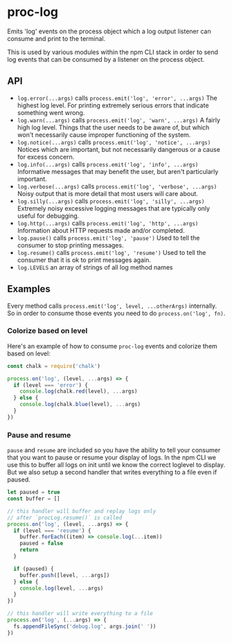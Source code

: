 # proc-log

Emits 'log' events on the process object which a log output listener can
consume and print to the terminal.

This is used by various modules within the npm CLI stack in order to send
log events that can be consumed by a listener on the process object.

## API

* `log.error(...args)` calls `process.emit('log', 'error', ...args)`
  The highest log level.  For printing extremely serious errors that
  indicate something went wrong.
* `log.warn(...args)` calls `process.emit('log', 'warn', ...args)`
  A fairly high log level.  Things that the user needs to be aware of, but
  which won't necessarily cause improper functioning of the system.
* `log.notice(...args)` calls `process.emit('log', 'notice', ...args)`
  Notices which are important, but not necessarily dangerous or a cause for
  excess concern.
* `log.info(...args)` calls `process.emit('log', 'info', ...args)`
  Informative messages that may benefit the user, but aren't particularly
  important.
* `log.verbose(...args)` calls `process.emit('log', 'verbose', ...args)`
  Noisy output that is more detail that most users will care about.
* `log.silly(...args)` calls `process.emit('log', 'silly', ...args)`
  Extremely noisy excessive logging messages that are typically only useful
  for debugging.
* `log.http(...args)` calls `process.emit('log', 'http', ...args)`
  Information about HTTP requests made and/or completed.
* `log.pause()` calls `process.emit('log', 'pause')`  Used to tell
  the consumer to stop printing messages.
* `log.resume()` calls `process.emit('log', 'resume')`
  Used to tell the consumer that it is ok to print messages again.
* `log.LEVELS` an array of strings of all log method names

## Examples

Every method calls `process.emit('log', level, ...otherArgs)` internally.
So in order to consume those events you need to do `process.on('log', fn)`.

### Colorize based on level

Here's an example of how to consume `proc-log` events and colorize them
based on level:

```js
const chalk = require('chalk')

process.on('log', (level, ...args) => {
  if (level === 'error') {
    console.log(chalk.red(level), ...args)
  } else {
    console.log(chalk.blue(level), ...args)
  }
})
```

### Pause and resume

`pause` and `resume` are included so you have the ability to tell your consumer
that you want to pause or resume your display of logs. In the npm CLI we use
this to buffer all logs on init until we know the correct loglevel to display.
But we  also setup a second handler that writes everything to a file even if
paused.

```js
let paused = true
const buffer = []

// this handler will buffer and replay logs only
// after `procLog.resume()` is called
process.on('log', (level, ...args) => {
  if (level === 'resume') {
    buffer.forEach((item) => console.log(...item))
    paused = false
    return
  } 

  if (paused) {
    buffer.push([level, ...args])
  } else {
    console.log(level, ...args)
  }
})

// this handler will write everything to a file
process.on('log', (...args) => {
  fs.appendFileSync('debug.log', args.join(' '))
})
```